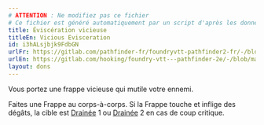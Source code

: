 ```yaml
---
# ATTENTION : Ne modifiez pas ce fichier
# Ce fichier est généré automatiquement par un script d'après les données du module Foundry VTT officiel et de sa traduction
title: Éviscération vicieuse
titleEn: Vicious Evisceration
id: i3hALsjbjk9FdbGN
urlFr: https://gitlab.com/pathfinder-fr/foundryvtt-pathfinder2-fr/-/blob/master/data/feats/i3hALsjbjk9FdbGN.htm
urlEn: https://gitlab.com/hooking/foundry-vtt---pathfinder-2e/-/blob/master/packs/data/feats.db/vicious-evisceration.json
layout: dons
---
```

Vous portez une frappe vicieuse qui mutile votre ennemi.

Faites une Frappe au corps-à-corps. Si la Frappe touche et inflige des dégâts, la cible est [Drainée](../conditions/drainé.html) 1 ou [Drainée](../conditions/drainé.html) 2 en cas de coup critique.
